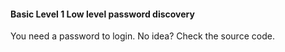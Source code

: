 #### Basic Level 1 Low level password discovery

You need a password to login.
No idea? Check the source code.
